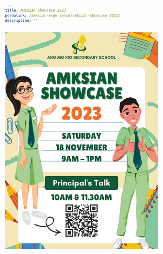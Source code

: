 ```yaml
---
title: AMKsian Showcase 2023
permalink: /amksian-experience/amksian-showcase-2023/
description: ""
---
```

![AMKSS Showcase 2023](/images/2023%20Department%20photos/amkss%20openhouse%20poster%202023%20(1).jpg)